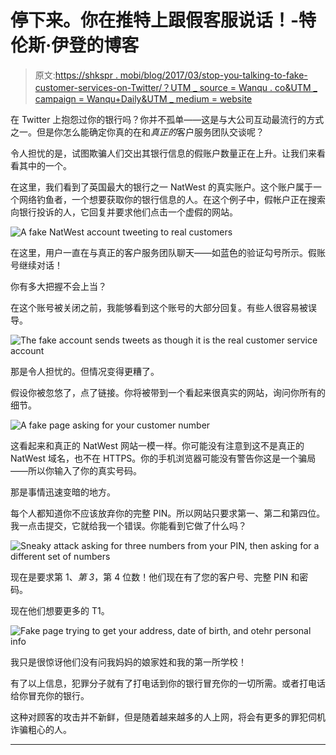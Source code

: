 # 停下来。你在推特上跟假客服说话！-特伦斯·伊登的博客

> 原文:[https://shkspr . mobi/blog/2017/03/stop-you-talking-to-fake-customer-services-on-Twitter/？UTM _ source = Wanqu . co&UTM _ campaign = Wanqu+Daily&UTM _ medium = website](https://shkspr.mobi/blog/2017/03/stop-youre-talking-to-fake-customer-services-on-twitter/?utm_source=wanqu.co&utm_campaign=Wanqu+Daily&utm_medium=website)

在 Twitter 上抱怨过你的银行吗？你并不孤单——这是与大公司互动最流行的方式之一。但是你怎么能确定你真的在和*真正的*客户服务团队交谈呢？

令人担忧的是，试图欺骗人们交出其银行信息的假账户数量正在上升。让我们来看看其中的一个。

在这里，我们看到了英国最大的银行之一 NatWest 的真实账户。这个账户属于一个网络钓鱼者，一个想要获取你的银行信息的人。在这个例子中，假帐户正在搜索向银行投诉的人，它回复并要求他们点击一个虚假的网站。

![A fake NatWest account tweeting to real customers](../Images/2cc0957f27822d78f8c0bb9b80dc4541.png)

在这里，用户一直在与真正的客户服务团队聊天——如蓝色的验证勾号所示。假账号继续对话！

你有多大把握不会上当？

在这个账号被关闭之前，我能够看到这个账号的大部分回复。有些人很容易被误导。

![The fake account sends tweets as though it is the real customer service account](../Images/71e12d844287456885fc92602c4be8af.png)

那是令人担忧的。但情况变得更糟了。

假设你被忽悠了，点了链接。你将被带到一个看起来很真实的网站，询问你所有的细节。

![A fake page asking for your customer number](../Images/df16c1f4c54cd5af489d26f2f5d08ca9.png)

这看起来和真正的 NatWest 网站一模一样。你可能没有注意到这不是真正的 NatWest 域名，也不在 HTTPS。你的手机浏览器可能没有警告你这是一个骗局——所以你输入了你的真实号码。

那是事情迅速变暗的地方。

每个人都知道你不应该放弃你的完整 PIN。所以网站只要求第一、第二和第四位。我一点击提交，它就给我一个错误。你能看到它做了什么吗？

![Sneaky attack asking for three numbers from your PIN, then asking for a different set of numbers](../Images/95d72a983f0c75885cee3665138ddcb2.png)

现在是要求第 1、*第 3*，第 4 位数！他们现在有了您的客户号、完整 PIN 和密码。

现在他们想要更多的 T1。

![Fake page trying to get your address, date of birth, and otehr personal info](../Images/7ec08a4b6a1be195b13ac79494e4557b.png)

我只是很惊讶他们没有问我妈妈的娘家姓和我的第一所学校！

有了以上信息，犯罪分子就有了打电话到你的银行冒充你的一切所需。或者打电话给你冒充你的银行。

这种对顾客的攻击并不新鲜，但是随着越来越多的人上网，将会有更多的罪犯伺机诈骗粗心的人。

* * *